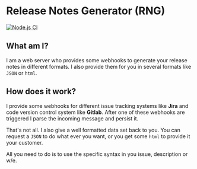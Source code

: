 # Release Notes Generator (RNG)
[![Node.js CI](https://github.com/Dinodanio/release-notes-generator/actions/workflows/node.js.yml/badge.svg)](https://github.com/Dinodanio/release-notes-generator/actions/workflows/node.js.yml)
## What am I?
I am a web server who provides some webhooks to generate your release notes in different formats.
I also provide them for you in several formats like `JSON` or `html`.

## How does it work?
I provide some webhooks for different issue tracking systems like **Jira** and code version control system like **Gitlab**.
After one of these webhooks are triggered I parse the incoming message and persist it.

That's not all. I also give a well formatted data set back to you. You can request a `JSON`
to do what ever you want, or you get some `html` to provide it your customer.

All you need to do is to use the specific syntax in you issue, description or w/e.
